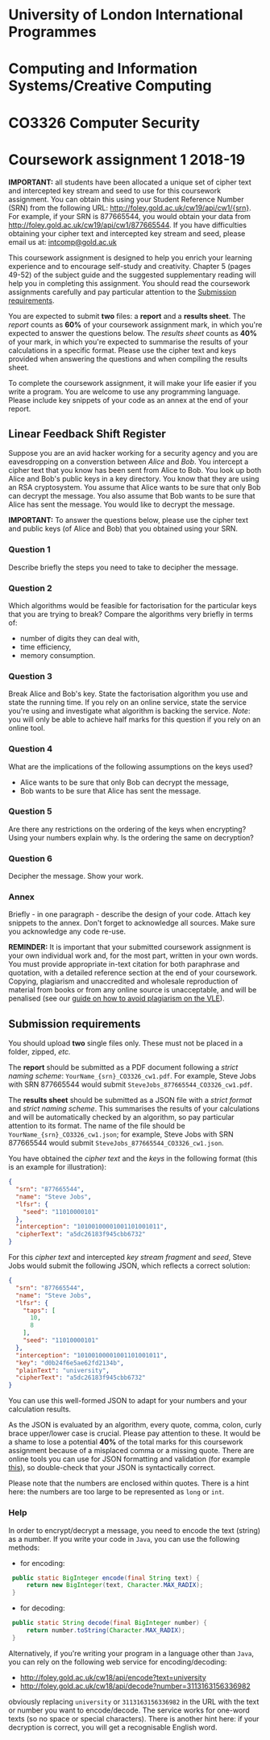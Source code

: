 # University of London International Programmes

# Computing and Information Systems/Creative Computing
# CO3326 Computer Security

# Coursework assignment 1 2018-19

__IMPORTANT:__ all students have been allocated a unique set of cipher text and intercepted key stream and seed to use for this coursework assignment. You can obtain this using your Student Reference Number (SRN) from the following URL: http://foley.gold.ac.uk/cw19/api/cw1/{srn}. For example, if your SRN is 877665544, you would obtain your data from http://foley.gold.ac.uk/cw19/api/cw1/877665544. If you have difficulties obtaining your cipher text and intercepted key stream and seed, please email us at: intcomp@gold.ac.uk

This coursework assignment is designed to help you enrich your learning experience and to encourage self-study and creativity. Chapter 5 (pages 49-52) of the subject guide and the suggested supplementary reading will help you in completing this assignment. You should read the coursework assignments carefully and pay particular attention to the [Submission requirements](#submission-requirements).

You are expected to submit __two__ files: a __report__ and a __results sheet__. The _report_ counts as __60%__ of your coursework assignment mark, in which you're expected to answer the questions below. The _results sheet_ counts as __40%__ of your mark, in which you're expected to summarise the results of your calculations in a specific format. Please use the cipher text and keys provided when answering the questions and when compiling the results sheet.

To complete the coursework assignment, it will make your life easier if you write a program. You are welcome to use any programming language. Please include key snippets of your code as an annex at the end of your report.

## Linear Feedback Shift Register

Suppose you are an avid hacker working for a security agency and you are eavesdropping on a converstion between _Alice_ and _Bob_. You intercept a cipher text that you know has been sent from Alice to Bob. You look up both Alice and Bob's public keys in a key directory. You know that they are using an RSA cryptosystem. You assume that Alice wants to be sure that only Bob can decrypt the message. You also assume that Bob wants to be sure that Alice has sent the message. You would like to decrypt the message.

__IMPORTANT:__ To answer the questions below, please use the cipher text and public keys (of Alice and Bob) that you obtained using your SRN.

### Question 1
Describe briefly the steps you need to take to decipher the message.

### Question 2
Which algorithms would be feasible for factorisation for the particular keys that you are trying to break? Compare the algorithms very briefly in terms of:

- number of digits they can deal with,
- time efficiency,
- memory consumption.

### Question 3
Break Alice and Bob's key. State the factorisation algorithm you use and state the running time. If you rely on an online service, state the service you're using and investigate what algorithm is backing the service. _Note_: you will only be able to achieve half marks for this question if you rely on an online tool.

### Question 4
What are the implications of the following assumptions on the keys used?

- Alice wants to be sure that only Bob can decrypt the message,
- Bob wants to be sure that Alice has sent the message.

### Question 5
Are there any restrictions on the ordering of the keys when encrypting? Using your numbers explain why. Is the ordering the same on decryption?

### Question 6
Decipher the message. Show your work.

### Annex
Briefly - in one paragraph - describe the design of your code. Attach key snippets to the annex. Don't forget to acknowledge all sources. Make sure you acknowledge any code re-use.

__REMINDER:__ It is important that your submitted coursework assignment is your own individual work and, for the most part, written in your own words. You must provide appropriate in-text citation for both paraphrase and quotation, with a detailed reference section at the end of your coursework. Copying, plagiarism and unaccredited and wholesale reproduction of material from books or from any online source is unacceptable, and will be penalised (see our [guide on how to avoid plagiarism on the VLE](https://computing.elearning.london.ac.uk/mod/page/view.php?id=5176)).


## Submission requirements

You should upload __two__ single files only.  These must not be placed in a folder, zipped, _etc._

The __report__ should be submitted as a PDF document following a _strict naming scheme_: `YourName_{srn}_CO3326_cw1.pdf`. For example, Steve Jobs with SRN 877665544 would submit `SteveJobs_877665544_CO3326_cw1.pdf`.

The __results sheet__ should be submitted as a JSON file with a _strict format_ and _strict naming scheme_. This summarises the results of your calculations and will be automatically checked by an algorithm, so pay particular attention to its format. The name of the file should be `YourName_{srn}_CO3326_cw1.json`; for example, Steve Jobs with SRN 877665544 would submit `SteveJobs_877665544_CO3326_cw1.json`.

You have obtained the _cipher text_ and the _keys_ in the following format (this is an example for illustration):

```json
{
  "srn": "877665544",
  "name": "Steve Jobs",
  "lfsr": {
    "seed": "11010000101"
  },
  "interception": "10100100001001101001011",
  "cipherText": "a5dc26183f945cbb6732"
}
```

For this _cipher text_ and intercepted _key stream fragment_ and _seed_, Steve Jobs would submit the following JSON, which reflects a correct solution:

```json
{
  "srn": "877665544",
  "name": "Steve Jobs",
  "lfsr": {
    "taps": [
      10,
      8
    ],
    "seed": "11010000101"
  },
  "interception": "10100100001001101001011",
  "key": "d0b24f6e5ae62fd2134b",
  "plainText": "university",
  "cipherText": "a5dc26183f945cbb6732"
}
```

You can use this well-formed JSON to adapt for your numbers and your calculation results.

As the JSON is evaluated by an algorithm, every quote, comma, colon, curly brace upper/lower case is crucial. Please pay attention to these. It would be a shame to lose a potential __40%__ of the total marks for this coursework assignment because of a misplaced comma or a missing quote. There are online tools you can use for JSON formatting and validation (for example [this](https://jsonformatter.curiousconcept.com/)), so double-check that your JSON is syntactically correct.

Please note that the numbers are enclosed within quotes. There is a hint here: the numbers are too large to be represented as `long` or `int`.

### Help

In order to encrypt/decrypt a message, you need to encode the text (string) as a number. If you write your code in `Java`, you can use the following methods:

* for encoding:
```java
 public static BigInteger encode(final String text) {
     return new BigInteger(text, Character.MAX_RADIX);
 }
```
* for decoding:
```java
 public static String decode(final BigInteger number) {
     return number.toString(Character.MAX_RADIX);
 }
```

Alternatively, if you're writing your program in a language other than `Java`, you can rely on the following web service for encoding/decoding:

- http://foley.gold.ac.uk/cw18/api/encode?text=university
- http://foley.gold.ac.uk/cw18/api/decode?number=3113163156336982

obviously replacing `university` or `3113163156336982` in the URL with the text or number you want to encode/decode. The service works for one-word texts (so no space or special characters). There is another hint here: if your decryption is correct, you will get a recognisable English word.
